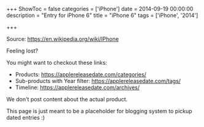 +++
ShowToc = false
categories = ['iPhone']
date = 2014-09-19 00:00:00
description = "Entry for iPhone 6"
title = "iPhone 6"
tags = ['iPhone', '2014']

+++

Source: https://en.wikipedia.org/wiki/IPhone

Feeling lost?

You might want to checkout these links:
- Products: https://applereleasedate.com/categories/
- Sub-products with Year filter: https://applereleasedate.com/tags/
- Timeline: https://applereleasedate.com/archives/

We don't post content about the actual product. 



This page is just meant to be a placeholder for blogging system to pickup dated entries :)


